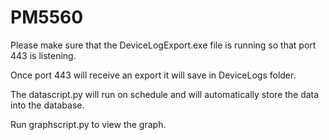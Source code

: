 # PM5560
 
Please make sure that the DeviceLogExport.exe file is running so that port 443 is listening.

Once port 443 will receive an export it will save in DeviceLogs folder.

The datascript.py will run on schedule and will automatically store the data into the database.

Run graphscript.py to view the graph.
